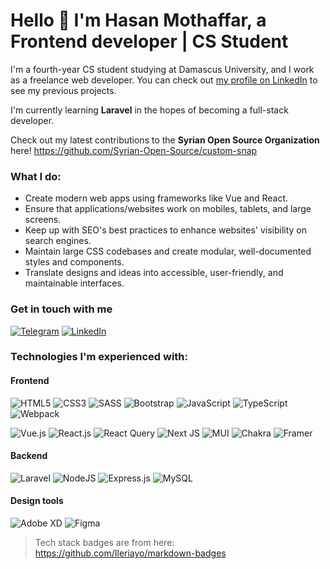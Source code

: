 # Hello 👋 I'm Hasan Mothaffar, a Frontend developer | CS Student

I'm a fourth-year CS student studying at Damascus University, and I work as a freelance web developer. You can check out [my profile on LinkedIn](https://www.linkedin.com/in/hasan-mothaffar-0a55301b0/) to see my previous projects.

I'm currently learning **Laravel** in the hopes of becoming a full-stack developer.

Check out my latest contributions to the **Syrian Open Source Organization** here! https://github.com/Syrian-Open-Source/custom-snap

### What I do:

-   Create modern web apps using frameworks like Vue and React.
-   Ensure that applications/websites work on mobiles, tablets, and large screens.
-   Keep up with SEO's best practices to enhance websites' visibility on search engines.
-   Maintain large CSS codebases and create modular, well-documented styles and components.
-   Translate designs and ideas into accessible, user-friendly, and maintainable interfaces.

### Get in touch with me

<a href="https://t.me/perryzplatypus"
	>![Telegram](https://img.shields.io/badge/Telegram-2CA5E0?style=for-the-badge&logo=telegram&logoColor=white)</a>
<a href="https://www.linkedin.com/in/hasan-mothaffar-0a55301b0/"
	>![LinkedIn](https://img.shields.io/badge/linkedin-%230077B5.svg?style=for-the-badge&logo=linkedin&logoColor=white)</a>

### Technologies I'm experienced with:

#### Frontend

![HTML5](https://img.shields.io/badge/html5-%23E34F26.svg?style=for-the-badge&logo=html5&logoColor=white)
![CSS3](https://img.shields.io/badge/css3-%231572B6.svg?style=for-the-badge&logo=css3&logoColor=white)
![SASS](https://img.shields.io/badge/SASS-hotpink.svg?style=for-the-badge&logo=SASS&logoColor=white)
![Bootstrap](https://img.shields.io/badge/bootstrap-%23563D7C.svg?style=for-the-badge&logo=bootstrap&logoColor=white)
![JavaScript](https://img.shields.io/badge/javascript-%23323330.svg?style=for-the-badge&logo=javascript&logoColor=%23F7DF1E)
![TypeScript](https://img.shields.io/badge/typescript-%23007ACC.svg?style=for-the-badge&logo=typescript&logoColor=white)
![Webpack](https://img.shields.io/badge/webpack-%238DD6F9.svg?style=for-the-badge&logo=webpack&logoColor=black)

![Vue.js](https://img.shields.io/badge/vuejs-%2335495e.svg?style=for-the-badge&logo=vuedotjs&logoColor=%234FC08D)
![React.js](https://img.shields.io/badge/react-%2320232a.svg?style=for-the-badge&logo=react&logoColor=%2361DAFB)
![React Query](https://img.shields.io/badge/-React%20Query-FF4154?style=for-the-badge&logo=react%20query&logoColor=white)
![Next JS](https://img.shields.io/badge/Next-black?style=for-the-badge&logo=next.js&logoColor=white)
![MUI](https://img.shields.io/badge/MUI-%230081CB.svg?style=for-the-badge&logo=mui&logoColor=white)
![Chakra](https://img.shields.io/badge/chakra-%234ED1C5.svg?style=for-the-badge&logo=chakraui&logoColor=white)
![Framer](https://img.shields.io/badge/Framer-black?style=for-the-badge&logo=framer&logoColor=blue)

#### Backend

![Laravel](https://img.shields.io/badge/laravel-%23FF2D20.svg?style=for-the-badge&logo=laravel&logoColor=white)
![NodeJS](https://img.shields.io/badge/node.js-6DA55F?style=for-the-badge&logo=node.js&logoColor=white)
![Express.js](https://img.shields.io/badge/express.js-%23404d59.svg?style=for-the-badge&logo=express&logoColor=%2361DAFB)
![MySQL](https://img.shields.io/badge/mysql-%2300f.svg?style=for-the-badge&logo=mysql&logoColor=white)

#### Design tools

![Adobe XD](https://img.shields.io/badge/Adobe%20XD-470137?style=for-the-badge&logo=Adobe%20XD&logoColor=#FF61F6)
![Figma](https://img.shields.io/badge/figma-%23F24E1E.svg?style=for-the-badge&logo=figma&logoColor=white)
                                                                                                                
> Tech stack badges are from here: https://github.com/Ileriayo/markdown-badges
